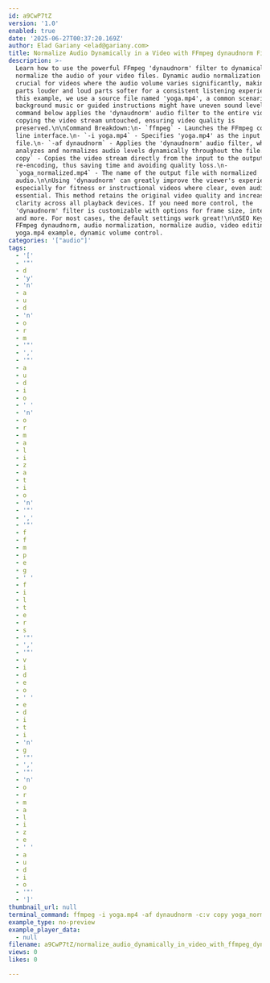 ```yaml
---
id: a9CwP7tZ
version: '1.0'
enabled: true
date: '2025-06-27T00:37:20.169Z'
author: Elad Gariany <elad@gariany.com>
title: Normalize Audio Dynamically in a Video with FFmpeg dynaudnorm Filter
description: >-
  Learn how to use the powerful FFmpeg 'dynaudnorm' filter to dynamically
  normalize the audio of your video files. Dynamic audio normalization is
  crucial for videos where the audio volume varies significantly, making quiet
  parts louder and loud parts softer for a consistent listening experience. In
  this example, we use a source file named 'yoga.mp4', a common scenario where
  background music or guided instructions might have uneven sound levels. The
  command below applies the 'dynaudnorm' audio filter to the entire video while
  copying the video stream untouched, ensuring video quality is
  preserved.\n\nCommand Breakdown:\n- `ffmpeg` - Launches the FFmpeg command
  line interface.\n- `-i yoga.mp4` - Specifies 'yoga.mp4' as the input video
  file.\n- `-af dynaudnorm` - Applies the 'dynaudnorm' audio filter, which
  analyzes and normalizes audio levels dynamically throughout the file.\n- `-c:v
  copy` - Copies the video stream directly from the input to the output without
  re-encoding, thus saving time and avoiding quality loss.\n-
  `yoga_normalized.mp4` - The name of the output file with normalized
  audio.\n\nUsing 'dynaudnorm' can greatly improve the viewer's experience,
  especially for fitness or instructional videos where clear, even audio is
  essential. This method retains the original video quality and increases audio
  clarity across all playback devices. If you need more control, the
  'dynaudnorm' filter is customizable with options for frame size, intensity,
  and more. For most cases, the default settings work great!\n\nSEO Keywords:
  FFmpeg dynaudnorm, audio normalization, normalize audio, video editing,
  yoga.mp4 example, dynamic volume control.
categories: '["audio"]'
tags:
  - '['
  - '"'
  - d
  - 'y'
  - 'n'
  - a
  - u
  - d
  - 'n'
  - o
  - r
  - m
  - '"'
  - ','
  - '"'
  - a
  - u
  - d
  - i
  - o
  - ' '
  - 'n'
  - o
  - r
  - m
  - a
  - l
  - i
  - z
  - a
  - t
  - i
  - o
  - 'n'
  - '"'
  - ','
  - '"'
  - f
  - f
  - m
  - p
  - e
  - g
  - ' '
  - f
  - i
  - l
  - t
  - e
  - r
  - s
  - '"'
  - ','
  - '"'
  - v
  - i
  - d
  - e
  - o
  - ' '
  - e
  - d
  - i
  - t
  - i
  - 'n'
  - g
  - '"'
  - ','
  - '"'
  - 'n'
  - o
  - r
  - m
  - a
  - l
  - i
  - z
  - e
  - ' '
  - a
  - u
  - d
  - i
  - o
  - '"'
  - ']'
thumbnail_url: null
terminal_command: ffmpeg -i yoga.mp4 -af dynaudnorm -c:v copy yoga_normalized.mp4
example_type: no-preview
example_player_data:
  - null
filename: a9CwP7tZ/normalize_audio_dynamically_in_video_with_ffmpeg_dynaudnorm_filter.md
views: 0
likes: 0

---
```

